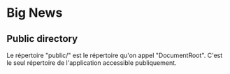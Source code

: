# Big News

## Public directory

Le répertoire "public/" est le répertoire qu'on appel "DocumentRoot".
C'est le seul répertoire de l'application accessible publiquement.
